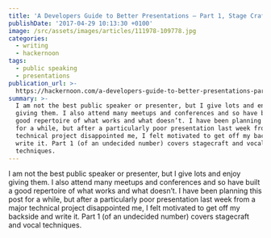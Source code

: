 ```yaml
---
title: 'A Developers Guide to Better Presentations — Part 1, Stage Craft'
publishDate: '2017-04-29 10:13:30 +0100'
image: /src/assets/images/articles/111978-109778.jpg
categories:
  - writing
  - hackernoon
tags:
  - public speaking
  - presentations
publication_url: >-
  https://hackernoon.com/a-developers-guide-to-better-presentations-part-1-stage-craft-36e75853656c
summary: >-
  I am not the best public speaker or presenter, but I give lots and enjoy
  giving them. I also attend many meetups and conferences and so have built a
  good repertoire of what works and what doesn’t. I have been planning this post
  for a while, but after a particularly poor presentation last week from a major
  technical project disappointed me, I felt motivated to get off my backside and
  write it. Part 1 (of an undecided number) covers stagecraft and vocal
  techniques.
---
```


I am not the best public speaker or presenter, but I give lots and enjoy giving them. I also attend many meetups and conferences and so have built a good repertoire of what works and what doesn’t. I have been planning this post for a while, but after a particularly poor presentation last week from a major technical project disappointed me, I felt motivated to get off my backside and write it. Part 1 (of an undecided number) covers stagecraft and vocal techniques.
